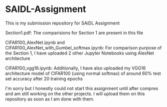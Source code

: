 # SAIDL-Assignment
This is my submission repository for SAiDL Assignment

Section1.pdf: The comparisions for Section 1 are present in this file

CIFAR100_AlexNet.ipynb and CIFAR100_AlexNet_with_Gumbel_softmax.ipynb: For comparison purpose of the Section 1, I have uploaded 2 other Jupyter Notebooks using AlexNet architecture

CIFAR100_vgg16.ipynb: Additionally, I have also uploaded my VGG16 architecture model of CIFAR100 (using normal softmax) of around 60% test set accuracy after 20 training epochs 

I'm sorry but I honestly could not start this assignment until after compres and am still working on the other projects. I will upload them on this repository as soon as I am done with them.

